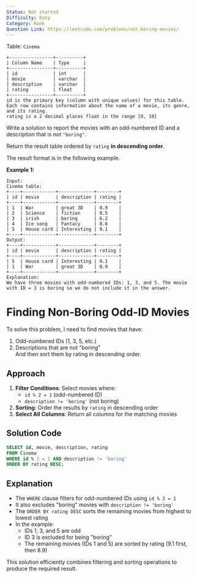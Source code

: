 ```yaml
---
Status: Not started
Difficulty: Easy
Category: Rank
Question Link: https://leetcode.com/problems/not-boring-movies/
---
```

Table: `Cinema`

```Plain
+----------------+----------+
| Column Name    | Type     |
+----------------+----------+
| id             | int      |
| movie          | varchar  |
| description    | varchar  |
| rating         | float    |
+----------------+----------+
id is the primary key (column with unique values) for this table.
Each row contains information about the name of a movie, its genre, and its rating.
rating is a 2 decimal places float in the range [0, 10]
```

Write a solution to report the movies with an odd-numbered ID and a description that is not `"boring"`.

Return the result table ordered by `rating` **in descending order**.

The result format is in the following example.

**Example 1:**

```Plain
Input:
Cinema table:
+----+------------+-------------+--------+
| id | movie      | description | rating |
+----+------------+-------------+--------+
| 1  | War        | great 3D    | 8.9    |
| 2  | Science    | fiction     | 8.5    |
| 3  | irish      | boring      | 6.2    |
| 4  | Ice song   | Fantacy     | 8.6    |
| 5  | House card | Interesting | 9.1    |
+----+------------+-------------+--------+
Output:
+----+------------+-------------+--------+
| id | movie      | description | rating |
+----+------------+-------------+--------+
| 5  | House card | Interesting | 9.1    |
| 1  | War        | great 3D    | 8.9    |
+----+------------+-------------+--------+
Explanation:
We have three movies with odd-numbered IDs: 1, 3, and 5. The movie with ID = 3 is boring so we do not include it in the answer.
```

# Finding Non-Boring Odd-ID Movies

To solve this problem, I need to find movies that have:

1. Odd-numbered IDs (1, 3, 5, etc.)
2. Descriptions that are not "boring"  
    And then sort them by rating in descending order.  
    

## Approach

1. **Filter Conditions**: Select movies where:
    - `id % 2 = 1` (odd-numbered ID)
    - `description != 'boring'` (not boring)
2. **Sorting**: Order the results by `rating` in descending order
3. **Select All Columns**: Return all columns for the matching movies

## Solution Code

```SQL
SELECT id, movie, description, rating
FROM Cinema
WHERE id % 2 = 1 AND description != 'boring'
ORDER BY rating DESC;
```

## Explanation

- The `WHERE` clause filters for odd-numbered IDs using `id % 2 = 1`
- It also excludes "boring" movies with `description != 'boring'`
- The `ORDER BY rating DESC` sorts the remaining movies from highest to lowest rating
- In the example:
    - IDs 1, 3, and 5 are odd
    - ID 3 is excluded for being "boring"
    - The remaining movies (IDs 1 and 5) are sorted by rating (9.1 first, then 8.9)

This solution efficiently combines filtering and sorting operations to produce the required result.